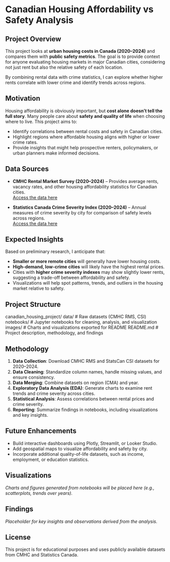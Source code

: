 # Canadian Housing Affordability vs Safety Analysis

## Project Overview
This project looks at **urban housing costs in Canada (2020–2024)** and compares them with **public safety metrics**. The goal is to provide context for anyone evaluating housing markets in major Canadian cities, considering not just rent but also the relative safety of each location.

By combining rental data with crime statistics, I can explore whether higher rents correlate with lower crime and identify trends across regions.

## Motivation
Housing affordability is obviously important, but **cost alone doesn’t tell the full story**. Many people care about **safety and quality of life** when choosing where to live. This project aims to:

- Identify correlations between rental costs and safety in Canadian cities.  
- Highlight regions where affordable housing aligns with higher or lower crime rates.  
- Provide insights that might help prospective renters, policymakers, or urban planners make informed decisions.

## Data Sources

- **CMHC Rental Market Survey (2020–2024)** – Provides average rents, vacancy rates, and other housing affordability statistics for Canadian cities.  
  [Access the data here](https://www.cmhc-schl.gc.ca/professionals/housing-markets-data-and-research/housing-data/data-tables/rental-market/rental-market-report-data-tables)

- **Statistics Canada Crime Severity Index (2020–2024)** – Annual measures of crime severity by city for comparison of safety levels across regions.  
  [Access the data here](https://www150.statcan.gc.ca/t1/tbl1/en/tv.action?pid=3510002601)

## Expected Insights
Based on preliminary research, I anticipate that:

- **Smaller or more remote cities** will generally have lower housing costs.  
- **High-demand, low-crime cities** will likely have the highest rental prices.  
- Cities with **higher crime severity indexes** may show slightly lower rents, suggesting a trade-off between affordability and safety.  
- Visualizations will help spot patterns, trends, and outliers in the housing market relative to safety.

## Project Structure

canadian_housing_project/
    data/       # Raw datasets (CMHC RMS, CSI)
    notebooks/  # Jupyter notebooks for cleaning, analysis, and visualization
    images/     # Charts and visualizations exported for README
    README.md   # Project description, methodology, and findings

## Methodology

1. **Data Collection**: Download CMHC RMS and StatsCan CSI datasets for 2020–2024.  
2. **Data Cleaning**: Standardize column names, handle missing values, and ensure consistency.  
3. **Data Merging**: Combine datasets on region (CMA) and year.  
4. **Exploratory Data Analysis (EDA)**: Generate charts to examine rent trends and crime severity across cities.  
5. **Statistical Analysis**: Assess correlations between rental prices and crime severity.  
6. **Reporting**: Summarize findings in notebooks, including visualizations and key insights.

## Future Enhancements

- Build interactive dashboards using Plotly, Streamlit, or Looker Studio.  
- Add geospatial maps to visualize affordability and safety by city.  
- Incorporate additional quality-of-life datasets, such as income, employment, or education statistics.  

## Visualizations
*Charts and figures generated from notebooks will be placed here (e.g., scatterplots, trends over years).*

## Findings
*Placeholder for key insights and observations derived from the analysis.*

## License
This project is for educational purposes and uses publicly available datasets from CMHC and Statistics Canada.

